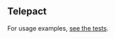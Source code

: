 ## Telepact

For usage examples, [see the tests](https://github.com/Telepact/telepact/blob/main/bind/dart/test/telepact_test.dart).
